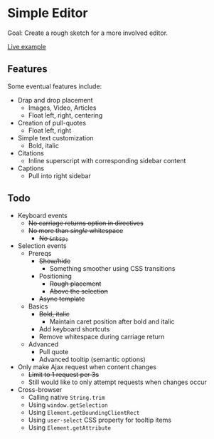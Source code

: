 Simple Editor
=============

Goal: Create a rough sketch for a more involved editor.

[Live example](http://simple-editor.eu1.frbit.net/)

Features
--------

Some eventual features include:

* Drap and drop placement
    * Images, Video, Articles
    * Float left, right, centering
* Creation of pull-quotes
    * Float left, right
* Simple text customization
    * Bold, italic
* Citations
    * Inline superscript with corresponding sidebar content
* Captions
    * Pull into right sidebar

Todo
----

* Keyboard events
    * ~~No carriage returns option in directives~~
    * ~~No more than _single_ whitespace~~
        * ~~No `&nbsp;`~~
* Selection events
    * Prereqs
        * ~~Show/hide~~
            * Something smoother using CSS transitions
        * Positioning
            * ~~Rough placement~~
            * ~~Above the selection~~
        * ~~Async template~~
    * Basics
        * ~~Bold, italic~~
            * Maintain caret position after bold and italic
        * Add keyboard shortcuts
        * Remove whitespace during carriage return
    * Advanced
        * Pull quote
        * Advanced tooltip (semantic options)
* Only make Ajax request when content changes
    * ~~Limit to 1 request per 3s~~
    * Still would like to only attempt requests when changes occur
* Cross-browser
    * Calling native `String.trim`
    * Using `window.getSelection`
    * Using `Element.getBoundingClientRect`
    * Using `user-select` CSS property for tooltip items
    * Using `Element.getAttribute`
